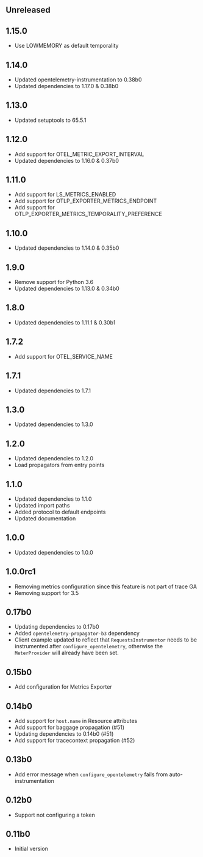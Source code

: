 ## Unreleased

## 1.15.0

- Use LOWMEMORY as default temporality

## 1.14.0

- Updated opentelemetry-instrumentation to 0.38b0
- Updated dependencies to 1.17.0 & 0.38b0

## 1.13.0

- Updated setuptools to 65.5.1

## 1.12.0

- Add support for OTEL_METRIC_EXPORT_INTERVAL
- Updated dependencies to 1.16.0 & 0.37b0

## 1.11.0

- Add support for LS_METRICS_ENABLED
- Add support for OTLP_EXPORTER_METRICS_ENDPOINT
- Add support for OTLP_EXPORTER_METRICS_TEMPORALITY_PREFERENCE

## 1.10.0

- Updated dependencies to 1.14.0 & 0.35b0

## 1.9.0

- Remove support for Python 3.6
- Updated dependencies to 1.13.0 & 0.34b0

## 1.8.0

- Updated dependencies to 1.11.1 & 0.30b1

## 1.7.2

- Add support for OTEL_SERVICE_NAME

## 1.7.1

- Updated dependencies to 1.7.1

## 1.3.0

- Updated dependencies to 1.3.0

## 1.2.0

- Updated dependencies to 1.2.0
- Load propagators from entry points

## 1.1.0

- Updated dependencies to 1.1.0
- Updated import paths
- Added protocol to default endpoints
- Updated documentation

## 1.0.0

- Updated dependencies to 1.0.0

## 1.0.0rc1

- Removing metrics configuration since this feature is not part of trace GA
- Removing support for 3.5

## 0.17b0

- Updating dependencies to 0.17b0
- Added `opentelemetry-propagator-b3` dependency
- Client example updated to reflect that `RequestsInstrumentor`
  needs to be instrumented after `configure_opentelemetry`, otherwise
  the `MeterProvider` will already have been set.

## 0.15b0

- Add configuration for Metrics Exporter

## 0.14b0

- Add support for `host.name` in Resource attributes
- Add support for baggage propagation (#51)
- Updating dependencies to 0.14b0 (#51)
- Add support for tracecontext propagation (#52)

## 0.13b0

- Add error message when `configure_opentelemetry` fails
  from auto-instrumentation

## 0.12b0

- Support not configuring a token

## 0.11b0

- Initial version
